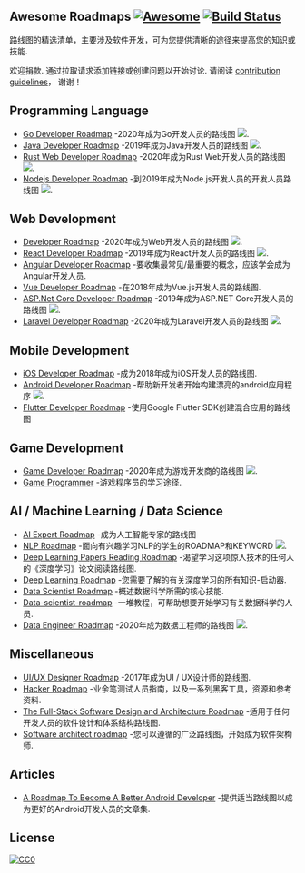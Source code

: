 <div class="github-widget" data-repo="liuchong/awesome-roadmaps"></div>

## Awesome Roadmaps [![Awesome](https://awesome.re/badge.svg)](https://awesome.re) [![Build Status](https://travis-ci.org/liuchong/awesome-roadmaps.svg?branch=master)](https://travis-ci.org/liuchong/awesome-roadmaps)

路线图的精选清单，主要涉及软件开发，可为您提供清晰的途径来提高您的知识或技能.

欢迎捐款.
通过拉取请求添加链接或创建问题以开始讨论.
请阅读 [contribution guidelines](https://github.com/liuchong/awesome-roadmaps/blob/master/contributing.md)， 谢谢！



## Programming Language
- [Go Developer Roadmap](https://raw.githubusercontent.com/Alikhll/golang-developer-roadmap) -2020年成为Go开发人员的路线图 [<img src="https://img.shields.io/badge/Roadmap-2020-yellowgreen.svg">](https://raw.githubusercontent.com/Alikhll/golang-developer-roadmap).
- [Java Developer Roadmap](https://raw.githubusercontent.com/s4kibs4mi/java-developer-roadmap) -2019年成为Java开发人员的路线图 [<img src="https://img.shields.io/badge/Roadmap-2019-yellowgreen.svg">](https://raw.githubusercontent.com/s4kibs4mi/java-developer-roadmap).
- [Rust Web Developer Roadmap](https://raw.githubusercontent.com/anshulrgoyal/rust-web-developer-roadmap) -2020年成为Rust Web开发人员的路线图 [<img src="https://img.shields.io/badge/Roadmap-2020-yellowgreen.svg">](https://raw.githubusercontent.com/anshulrgoyal/rust-web-developer-roadmap).
- [Nodejs Developer Roadmap](https://raw.githubusercontent.com/aliyr/Nodejs-Developer-Roadmap) -到2019年成为Node.js开发人员的开发人员路线图 [<img src="https://img.shields.io/badge/Roadmap-2019-yellowgreen.svg">](https://raw.githubusercontent.com/aliyr/Nodejs-Developer-Roadmap).

## Web Development
- [Developer Roadmap](https://raw.githubusercontent.com/kamranahmedse/developer-roadmap) -2020年成为Web开发人员的路线图 [<img src="https://img.shields.io/badge/Roadmap-2020-yellowgreen.svg">](https://raw.githubusercontent.com/kamranahmedse/developer-roadmap).
- [React Developer Roadmap](https://raw.githubusercontent.com/adam-golab/react-developer-roadmap) -2019年成为React开发人员的路线图 [<img src="https://img.shields.io/badge/Roadmap-2019-yellowgreen.svg">](https://raw.githubusercontent.com/adam-golab/react-developer-roadmap).
- [Angular Developer Roadmap](https://github.com/sulco/angular-developer-roadmap) -要收集最常见/最重要的概念，应该学会成为Angular开发人员.
- [Vue Developer Roadmap](https://github.com/flaviocopes/vue-developer-roadmap) -在2018年成为Vue.js开发人员的路线图.
- [ASP.Net Core Developer Roadmap](https://raw.githubusercontent.com/MoienTajik/AspNetCore-Developer-Roadmap) -2019年成为ASP.NET Core开发人员的路线图 [<img src="https://img.shields.io/badge/Roadmap-2019-yellowgreen.svg">](https://raw.githubusercontent.com/MoienTajik/AspNetCore-Developer-Roadmap).
- [Laravel Developer Roadmap](https://raw.githubusercontent.com/Hasnayeen/laravel-developer-roadmap) -2020年成为Laravel开发人员的路线图 [<img src="https://img.shields.io/badge/Roadmap-2020-yellowgreen.svg">](https://raw.githubusercontent.com/Hasnayeen/laravel-developer-roadmap).

## Mobile Development
- [iOS Developer Roadmap](https://github.com/BohdanOrlov/iOS-Developer-Roadmap) -成为2018年成为iOS开发人员的路线图.
- [Android Developer Roadmap](https://raw.githubusercontent.com/anacoimbrag/android-developer-roadmap) -帮助新开发者开始构建漂亮的android应用程序 [<img src="https://img.shields.io/badge/Roadmap-2019-yellowgreen.svg">](https://raw.githubusercontent.com/anacoimbrag/android-developer-roadmap).
- [Flutter Developer Roadmap](https://github.com/olexale/flutter_roadmap) -使用Google Flutter SDK创建混合应用的路线图

## Game Development
- [Game Developer Roadmap](https://raw.githubusercontent.com/utilForever/game-developer-roadmap) -2020年成为游戏开发商的路线图 [<img src="https://img.shields.io/badge/Roadmap-2020-yellowgreen.svg">](https://raw.githubusercontent.com/utilForever/game-developer-roadmap).
- [Game Programmer](https://github.com/miloyip/game-programmer) -游戏程序员的学习途径.

## AI / Machine Learning / Data Science
- [AI Expert Roadmap](https://github.com/AMAI-GmbH/AI-Expert-Roadmap) -成为人工智能专家的路线图
- [NLP Roadmap](https://raw.githubusercontent.com/graykode/nlp-roadmap) -面向有兴趣学习NLP的学生的ROADMAP和KEYWORD [<img src="https://img.shields.io/badge/Roadmap-2019-yellowgreen.svg">](https://raw.githubusercontent.com/graykode/nlp-roadmap).
- [Deep Learning Papers Reading Roadmap](https://github.com/floodsung/Deep-Learning-Papers-Reading-Roadmap) -渴望学习这项惊人技术的任何人的《深度学习》论文阅读路线图.
- [Deep Learning Roadmap](https://github.com/machinelearningmindset/deep-learning-roadmap) -您需要了解的有关深度学习的所有知识-启动器.
- [Data Scientist Roadmap](https://github.com/hasbrain/data-science-roadmap) -概述数据科学所需的核心技能.
- [Data-scientist-roadmap](https://github.com/MrMimic/data-scientist-roadmap) -一堆教程，可帮助想要开始学习有关数据科学的人员.
- [Data Engineer Roadmap](https://raw.githubusercontent.com/datastacktv/data-engineer-roadmap) -2020年成为数据工程师的路线图 [<img src="https://img.shields.io/badge/Roadmap-2020-yellowgreen.svg">](https://raw.githubusercontent.com/datastacktv/data-engineer-roadmap).

## Miscellaneous
- [UI/UX Designer Roadmap](https://github.com/togiberlin/ui-ux-designer-roadmap) -2017年成为UI / UX设计师的路线图.
- [Hacker Roadmap](https://github.com/Sundowndev/hacker-roadmap) -业余笔测试人员指南，以及一系列黑客工具，资源和参考资料.
- [The Full-Stack Software Design and Architecture Roadmap](https://github.com/stemmlerjs/software-design-and-architecture-roadmap) -适用于任何开发人员的软件设计和体系结构路线图.
- [Software architect roadmap](https://github.com/AlaaAttya/software-architect-roadmap) -您可以遵循的广泛路线图，开始成为软件架构师.

## Articles
- [A Roadmap To Become A Better Android Developer](https://medium.com/mindorks/a-roadmap-to-become-a-better-android-developer-3038cf7f8c8d) -提供适当路线图以成为更好的Android开发人员的文章集.

## License

[![CC0](http://mirrors.creativecommons.org/presskit/buttons/88x31/svg/cc-zero.svg)](https://creativecommons.org/publicdomain/zero/1.0/)
